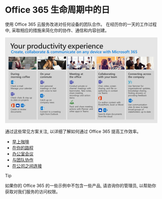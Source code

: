 # <a name="day-in-the-life-with-office-365"></a>Office 365 生命周期中的日

使用 Office 365 云服务改进对任何设备的团队合作。 在经历你的一天的工作过程中, 采取相应的措施来简化你的协作、通信和内容创建。  

![生命可视化中的日](media/m365day.png)

通过这些常见方案关注, 以详细了解如何通过 Office 365 提高工作效率。

- [早上咖啡](ditl_coffee.md)
- [在你的路程](ditl_commute.md)
- [办公室会议](ditl_meeting.md)
- [与团队协作](ditl_collab.md)
- [在公司之间连接](ditl_connect.md)

> [!TIP]
> 如果你的 Office 365 的一些示例中不包含一些产品, 请咨询你的管理员, 以帮助你获取对我们服务的访问权限。 